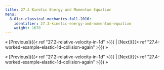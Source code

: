 ```yaml
---
title: 27.3 Kinetic Energy and Momentum Equation
menu:
  8-01sc-classical-mechanics-fall-2016:
    identifier: 27.3-kinetic-energy-and-momentum-equation
    weight: 1670
---
```

« [Previous]({{< ref "27.2-relative-velocity-in-1d" >}}) | [Next]({{< ref "27.4-worked-example-elastic-1d-collision-again" >}}) »

« [Previous]({{< ref "27.2-relative-velocity-in-1d" >}}) | [Next]({{< ref "27.4-worked-example-elastic-1d-collision-again" >}}) »